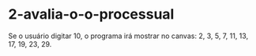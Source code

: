 # 2-avalia-o-o-processual
Se o usuário digitar 10, o programa irá mostrar no canvas: 2, 3, 5, 7, 11, 13, 17, 19, 23, 29.

